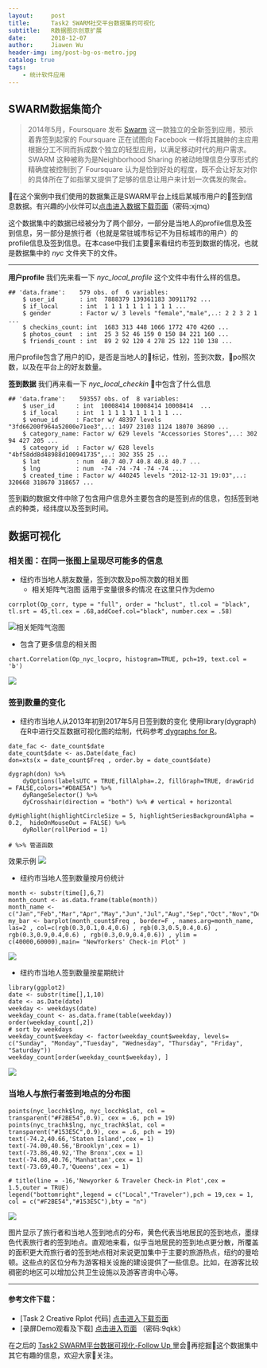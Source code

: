 ```yaml
---
layout:     post
title:      Task2 SWARM社交平台数据集的可视化 
subtitle:   R数据图示创意扩展
date:       2018-12-07
author:     Jiawen Wu
header-img: img/post-bg-os-metro.jpg
catalog: true
tags:
    - 统计软件应用
---
```

	
## SWARM数据集简介
> 2014年5月，Foursquare 发布 [Swarm](https://www.swarmapp.com/) 这一款独立的全新签到应用，预示着靠签到起家的 Foursquare 正在试图向 Facebook 一样将其臃肿的主应用根据分工不同而拆成数个独立的轻型应用，以满足移动时代的用户需求。SWARM 这种被称为是Neighborhood Sharing 的被动地理信息分享形式的精确度被控制到了 Foursquare 认为是恰到好处的程度，既不会让好友对你的具体所在了如指掌又提供了足够的信息让用户来计划一次偶发的聚会。

在这个案例中我们使用的数据集正是SWARM平台上线后某城市用户的签到信息数据。有兴趣的小伙伴可以<a href="https://pan.baidu.com/s/15eDHDJqmbkTwhbP2yM23sg">点击进入数据下载页面</a>（密码:xjmq）

这个数据集中的数据已经被分为了两个部分，一部分是当地人的profile信息及签到信息，另一部分是旅行者（也就是常驻城市标记不为目标城市的用户）的profile信息及签到信息。在本case中我们主要来看纽约市签到数据的情况，也就是数据集中的 *nyc* 文件夹下的文件。

***

**用户profile**
我们先来看一下 *nyc_local_profile* 这个文件中有什么样的信息。

```
## 'data.frame':    579 obs. of  6 variables:
	$ user_id       : int  7888379 139361183 30911792 ... 
	$ if_local      : int  1 1 1 1 1 1 1 1 1 1 ...
	$ gender        : Factor w/ 3 levels "female","male",..: 2 2 3 2 1 ...
	$ checkins_count: int  1683 313 448 1066 1772 470 4260 ...
	$ photos_count  : int  25 3 52 46 159 0 150 84 221 160 ...
	$ friends_count : int  89 2 92 120 4 278 25 122 110 138 ...
```
用户profile包含了用户的ID，是否是当地人的标记，性别，签到次数，po照次数，以及在平台上的好友数量。

**签到数据**
我们再来看一下 *nyc_local_checkin* 中包含了什么信息
```
## 'data.frame':    593557 obs. of  8 variables:
	$ user_id      : int  10008414 10008414 10008414  ...
	$ if_local     : int  1 1 1 1 1 1 1 1 1 1 ...
	$ venue_id     : Factor w/ 48397 levels "3fd66200f964a52000e71ee3",..: 1497 23103 1124 18070 36890 ...
	$ category_name: Factor w/ 629 levels "Accessories Stores",..: 302 94 427 205 ...
	$ category_id  : Factor w/ 628 levels "4bf58dd8d48988d100941735",..: 302 355 25 ...
	$ lat          : num  40.7 40.7 40.8 40.8 40.7 ...
	$ lng          : num  -74 -74 -74 -74 -74 ...
	$ created_time : Factor w/ 440245 levels "2012-12-31 19:03",..: 320668 318670 318657 ...
```
签到戳的数据文件中除了包含用户信息外主要包含的是签到点的信息，包括签到地点的种类，经纬度以及签到时间。

## 数据可视化

### 相关图：在同一张图上呈现尽可能多的信息
- 纽约市当地人朋友数量，签到次数及po照次数的相关图
	* 相关矩阵气泡图 适用于变量很多的情况 在这里只作为demo
```
corrplot(Op_corr, type = "full", order = "hclust", tl.col = "black", tl.srt = 45,tl.cex = .68,addCoef.col="black", number.cex = .58)
```
![相关矩阵气泡图](https://raw.githubusercontent.com/BrokenCrayons/ImageBase/master/Images/006tNbRwgy1fxyj6tgh67j311c0qoq5j.jpg)

* 包含了更多信息的相关图
```
chart.Correlation(Op_nyc_locpro, histogram=TRUE, pch=19, text.col = 'b')
```
![](https://raw.githubusercontent.com/BrokenCrayons/ImageBase/master/Images/006tNbRwgy1fxzami69uxj311c0qo78y.jpg)

### 签到数量的变化
- 纽约市当地人从2013年初到2017年5月日签到数的变化
使用library(dygraph)在R中进行交互数据可视化图的绘制，代码参考[ dygraphs for R](
https://rstudio.github.io/dygraphs/)。

```
date_fac <- date_count$date
date_count$date <- as.Date(date_fac)
don=xts(x = date_count$Freq , order.by = date_count$date)

dygraph(don) %>% 
	dyOptions(labelsUTC = TRUE,fillAlpha=.2, fillGraph=TRUE, drawGrid = FALSE,colors="#D8AE5A") %>%
	dyRangeSelector() %>%
	dyCrosshair(direction = "both") %>% # vertical + horizontal

dyHighlight(highlightCircleSize = 5, highlightSeriesBackgroundAlpha = 0.2, 	hideOnMouseOut = FALSE) %>%
	dyRoller(rollPeriod = 1)

# %>% 管道函数
```

效果示例
![](https://raw.githubusercontent.com/BrokenCrayons/ImageBase/master/Images/006tNbRwgy1fxzaiegjl4g30lm0e87wy.gif)

- 纽约市当地人签到数量按月份统计

```
month <- substr(time[],6,7)
month_count <- as.data.frame(table(month))
month_name <- c("Jan","Feb","Mar","Apr","May","Jun","Jul","Aug","Sep","Oct","Nov","Dec")
my_bar <- barplot(month_count$Freq , border=F , names.arg=month_name, las=2 , col=c(rgb(0.3,0.1,0.4,0.6) , rgb(0.3,0.5,0.4,0.6) , rgb(0.3,0.9,0.4,0.6) , rgb(0.3,0.9,0.4,0.6)) , ylim = c(40000,60000),main= "NewYorkers' Check-in Plot" )
```

![](https://raw.githubusercontent.com/BrokenCrayons/ImageBase/master/Images/006tNbRwgy1fxzaqpm68jj311c0qojsy.jpg)

- 纽约市当地人签到数量按星期统计

```
library(ggplot2)
date <- substr(time[],1,10)
date <- as.Date(date)
weekday <- weekdays(date)
weekday_count <- as.data.frame(table(weekday))
order(weekday_count[,2])
# sort by weekdays
weekday_count$weekday <- factor(weekday_count$weekday, levels= c("Sunday", "Monday","Tuesday", "Wednesday", "Thursday", "Friday", "Saturday"))
weekday_count[order(weekday_count$weekday), ]
```
![](https://raw.githubusercontent.com/BrokenCrayons/ImageBase/master/Images/006tNbRwgy1fxzasuc7p9j311c0qogn5.jpg)

### 当地人与旅行者签到地点的分布图

```
points(nyc_locchk$lng, nyc_locchk$lat, col = transparent("#F2BE54",0.9), cex = .6, pch = 19)
points(nyc_trachk$lng, nyc_trachk$lat, col = transparent("#153E5C",0.9), cex = .6, pch = 19)
text(-74.2,40.66,'Staten Island',cex = 1)
text(-74.00,40.56,'Brooklyn',cex = 1)
text(-73.86,40.92,'The Bronx',cex = 1)
text(-74.08,40.76,'Manhattan',cex = 1)
text(-73.69,40.7,'Queens',cex = 1)

# title(line = -16,'Newyorker & Traveler Check-in Plot',cex = 1.5,outer = TRUE)
legend("bottomright",legend = c("Local","Traveler"),pch = 19,cex = 1, col = c("#F2BE54","#153E5C"),bty = "n")
```

![](https://raw.githubusercontent.com/BrokenCrayons/ImageBase/master/Images/006tNbRwgy1fxzawz6s3qj311c0qoh4e.jpg)

图片显示了旅行者和当地人签到地点的分布，黄色代表当地居民的签到地点，墨绿色代表旅行者的签到地点。直观地来看，似乎当地居民的签到地点更分散，所覆盖的面积更大而旅行者的签到地点相对来说更加集中于主要的旅游热点，纽约的曼哈顿。这些点的区位分布为游客相关设施的建设提供了一些信息。比如，在游客比较稠密的地区可以增加公共卫生设施以及游客咨询中心等。

***

#### 参考文件下载：
- [Task 2 Creative Rplot 代码] 
<a href="https://github.com/BrokenCrayons/Statistics-Application/tree/master/%23Task2%20R%E6%95%B0%E6%8D%AE%E5%9B%BE%E7%A4%BA%E5%88%9B%E6%84%8F%E6%89%A9%E5%B1%95" >点击进入下载页面</a>
- [录屏Demo观看及下载]
<a href="https://pan.baidu.com/s/1Ypt8yWBMPK93BBmBhAZwtQ">点击进入页面</a>
（密码:9qkk）

在之后的 [Task2 SWARM平台数据可视化-Follow Up ](https://brokencrayons.github.io/2018/12/12/Task2-R-SWARM%E5%B9%B3%E5%8F%B0FollowUp/)里会再挖掘这个数据集中其它有趣的信息，欢迎大家关注。